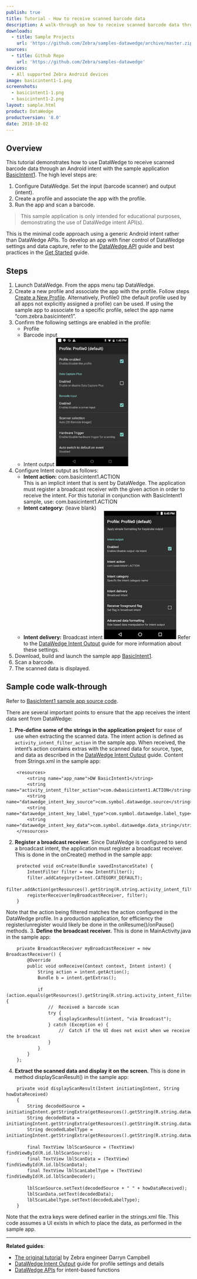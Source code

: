 ```yaml
---
publish: true
title: Tutorial - How to receive scanned barcode data
description: A walk-through on how to receive scanned barcode data through an Android intent. 
downloads:
  - title: Sample Projects
    url: 'https://github.com/Zebra/samples-datawedge/archive/master.zip'
sources:
  - title: Github Repo
    url: 'https://github.com/Zebra/samples-datawedge'
devices:
  - All supported Zebra Android devices
image: basicintent1-1.png
screenshots:
  - basicintent1-1.png
  - basicintent1-2.png
layout: sample.html
product: DataWedge
productversion: '8.0'
date: 2018-10-02
---
```


## Overview 
This tutorial demonstrates how to use DataWedge to receive scanned barcode data through an Android intent with the sample application [BasicIntent1](../basicintent1). The high level steps are:

1. Configure DataWedge.  Set the input (barcode scanner) and output (intent).
2. Create a profile and associate the app with the profile.
3. Run the app and scan a barcode.

> This sample application is only intended for educational purposes, demonstrating the use of DataWedge intent API(s). 

This is the minimal code approach using a generic Android intent rather than DataWedge APIs.  To develop an app with finer control of DataWedge settings and data capture, refer to the [DataWedge API](../../api) guide and best practices in the [Get Started](../../gettingstarted) guide.


## Steps

1. Launch DataWedge.  From the apps menu tap DataWedge.
2. Create a new profile and associate the app with the profile.  Follow steps [Create a New Profile](../../createprofile).  Alternatively, Profile0 (the default profile used by all apps not explicitly assigned a profile) can be used.  If using the sample app to associate to a specific profile, select the app name “com.zebra.basicintent1”.
3. Confirm the following settings are enabled in the profile:
    * Profile
    * Barcode input
    * Intent output
      <img style="height:350px" src="profile_settings_1.png">
4. Configure Intent output as follows:
    * **Intent action:** com.basicintent1.ACTION <br>
    This is an implicit intent that is sent by DataWedge. The application must register a broadcast receiver with the given action in order to receive the intent. For this tutorial in conjunction with BasicIntent1 sample, use: com.basicintent1.ACTION
    * **Intent category:** (leave blank)
    * **Intent delivery:** Broadcast intent
      <img style="height:350px" src="profile_settings_2.png">
Refer to the [DataWedge Intent Output](../../output/intent/) guide for more information about these settings.
5.	Download, build and launch the sample app [BasicIntent1](../basicintent1).
6.	Scan a barcode.
7.	The scanned data is displayed.


## Sample code walk-through

Refer to [BasicIntent1 sample app source code](https://github.com/Zebra/samples-datawedge).

There are several important points to ensure that the app receives the intent data sent from DataWedge:

1. <b>Pre-define some of the strings in the application project</b> for ease of use when extracting the scanned data. The intent action is defined as `activity_intent_filter_action` in the sample app.  When received, the intent’s action contains extras with the scanned data for source, type, and data as described in the <a href="../../output/intent/">DataWedge Intent Output</a> guide. Content from Strings.xml in the sample app:
<!-- -->
        <resources>
            <string name="app_name">DW BasicIntent1</string>
            <string name="activity_intent_filter_action">com.dwbasicintent1.ACTION</string>
            <string name="datawedge_intent_key_source">com.symbol.datawedge.source</string>
            <string name="datawedge_intent_key_label_type">com.symbol.datawedge.label_type</string>
            <string name="datawedge_intent_key_data">com.symbol.datawedge.data_string</string>
        </resources>

2. <b>Register a broadcast receiver.</b> Since DataWedge is configured to send a broadcast intent, the application must register a broadcast receiver. This is done in the onCreate() method in the sample app:
<!-- -->
        protected void onCreate(Bundle savedInstanceState) {
            IntentFilter filter = new IntentFilter();
            filter.addCategory(Intent.CATEGORY_DEFAULT);
            filter.addAction(getResources().getString(R.string.activity_intent_filter_action));
            registerReceiver(myBroadcastReceiver, filter);
        }

  Note that the action being filtered matches the action configured in the DataWedge profile. In a production application, for efficiency the register/unregister would likely be done in the onResume()/onPause() methods.
3. <b>Define the broadcast receiver.</b> This is done in MainActivity.java in the sample app:
<!-- -->
        private BroadcastReceiver myBroadcastReceiver = new BroadcastReceiver() {
            @Override
            public void onReceive(Context context, Intent intent) {
                String action = intent.getAction();
                Bundle b = intent.getExtras();

                if (action.equals(getResources().getString(R.string.activity_intent_filter_action))) {
                    //  Received a barcode scan
                    try {
                        displayScanResult(intent, "via Broadcast");
                    } catch (Exception e) {
                        //  Catch if the UI does not exist when we receive the broadcast
                    }
                }
            }
        };

4. <b>Extract the scanned data and display it on the screen.</b>  This is done in method displayScanResult() in the sample app:
<!-- -->
        private void displayScanResult(Intent initiatingIntent, String howDataReceived)
        {
            String decodedSource = initiatingIntent.getStringExtra(getResources().getString(R.string.datawedge_intent_key_source));
            String decodedData = initiatingIntent.getStringExtra(getResources().getString(R.string.datawedge_intent_key_data));
            String decodedLabelType = initiatingIntent.getStringExtra(getResources().getString(R.string.datawedge_intent_key_label_type));

            final TextView lblScanSource = (TextView) findViewById(R.id.lblScanSource);
            final TextView lblScanData = (TextView) findViewById(R.id.lblScanData);
            final TextView lblScanLabelType = (TextView) findViewById(R.id.lblScanDecoder);

            lblScanSource.setText(decodedSource + " " + howDataReceived);
            lblScanData.setText(decodedData);
            lblScanLabelType.setText(decodedLabelType);
        }

Note that the extra keys were defined earlier in the strings.xml file.  This code assumes a UI exists in which to place the data, as performed in the sample app.

  
-----

**Related guides**:

* [The original tutorial](http://www.darryncampbell.co.uk/2017/12/13/tutorial-scan-with-datawedge-intent-output-on-zebra-devices/) by Zebra engineer Darryn Campbell 
* [DataWedge Intent Output](../../output/intent/) guide for profile settings and details 
* [DataWedge APIs](../../api) for intent-based functions











